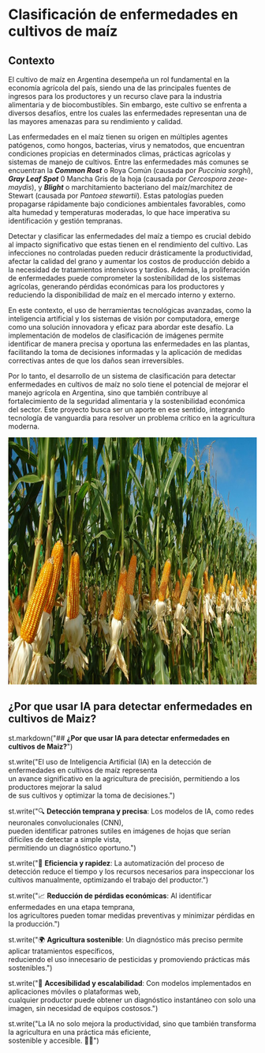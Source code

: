 # **Clasificación de enfermedades en cultivos de maíz**

## **Contexto**

El cultivo de maíz en Argentina desempeña un rol fundamental en la economía agrícola del país, siendo una de las principales fuentes de ingresos para los productores y un recurso clave para la industria alimentaria y de biocombustibles. Sin embargo, este cultivo se enfrenta a diversos desafíos, entre los cuales las enfermedades representan una de las mayores amenazas para su rendimiento y calidad.

Las enfermedades en el maíz tienen su origen en múltiples agentes patógenos, como hongos, bacterias, virus y nematodos, que encuentran condiciones propicias en determinados climas, prácticas agrícolas y sistemas de manejo de cultivos. Entre las enfermedades más comunes se encuentran la ***Common Rost*** o Roya Común (causada por *Puccinia sorghi*), ***Gray Leaf Spot*** 0 Mancha Gris de la hoja (causada por *Cercospora zeae-maydis*), y ***Blight*** o marchitamiento bacteriano del maíz/marchitez de Stewart (causada por *Pantoea stewartii*). Estas patologías pueden propagarse rápidamente bajo condiciones ambientales favorables, como alta humedad y temperaturas moderadas, lo que hace imperativa su identificación y gestión tempranas.

Detectar y clasificar las enfermedades del maíz a tiempo es crucial debido al impacto significativo que estas tienen en el rendimiento del cultivo. Las infecciones no controladas pueden reducir drásticamente la productividad, afectar la calidad del grano y aumentar los costos de producción debido a la necesidad de tratamientos intensivos y tardíos. Además, la proliferación de enfermedades puede comprometer la sostenibilidad de los sistemas agrícolas, generando pérdidas económicas para los productores y reduciendo la disponibilidad de maíz en el mercado interno y externo.

En este contexto, el uso de herramientas tecnológicas avanzadas, como la inteligencia artificial y los sistemas de visión por computadora, emerge como una solución innovadora y eficaz para abordar este desafío. La implementación de modelos de clasificación de imágenes permite identificar de manera precisa y oportuna las enfermedades en las plantas, facilitando la toma de decisiones informadas y la aplicación de medidas correctivas antes de que los daños sean irreversibles.

Por lo tanto, el desarrollo de un sistema de clasificación para detectar enfermedades en cultivos de maíz no solo tiene el potencial de mejorar el manejo agrícola en Argentina, sino que también contribuye al fortalecimiento de la seguridad alimentaria y la sostenibilidad económica del sector. Este proyecto busca ser un aporte en ese sentido, integrando tecnología de vanguardia para resolver un problema crítico en la agricultura moderna.

<img src="https://github.com/SantiRiccardi/Corn_Disease_Detector/blob/main/src/utils/images/maiz1.jpg" width=800 height=500>












## ¿Por que usar IA para detectar enfermedades en cultivos de Maiz? ##
st.markdown("## **¿Por que usar IA para detectar enfermedades en cultivos de Maiz?**")

st.write("El uso de Inteligencia Artificial (IA) en la detección de enfermedades en cultivos de maíz representa\
         un avance significativo en la agricultura de precisión, permitiendo a los productores mejorar la salud\
        de sus cultivos y optimizar la toma de decisiones.")

st.write("🔍 **Detección temprana y precisa**: Los modelos de IA, como redes neuronales convolucionales (CNN),\
        pueden identificar patrones sutiles en imágenes de hojas que serían difíciles de detectar a simple vista,\
        permitiendo un diagnóstico oportuno.")

st.write("🚀 **Eficiencia y rapidez**: La automatización del proceso de detección reduce el tiempo y los recursos necesarios para inspeccionar los cultivos manualmente, optimizando el trabajo del productor.")

st.write("📈 **Reducción de pérdidas económicas**: Al identificar enfermedades en una etapa temprana,\
             los agricultores pueden tomar medidas preventivas y minimizar pérdidas en la producción.")

st.write("🌍 **Agricultura sostenible**: Un diagnóstico más preciso permite aplicar tratamientos específicos,\
         reduciendo el uso innecesario de pesticidas y promoviendo prácticas más sostenibles.")

st.write("📡 **Accesibilidad y escalabilidad**: Con modelos implementados en aplicaciones móviles o plataformas web, \
         cualquier productor puede obtener un diagnóstico instantáneo con solo una imagen, sin necesidad de equipos costosos.")

st.write("La IA no solo mejora la productividad, sino que también transforma la agricultura en una práctica más eficiente,\
            sostenible y accesible. 🚜🌱")
